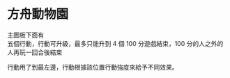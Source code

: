 # 方舟動物園
主圖板下面有  
五個行動，行動可升級，最多只能升到 4 個
100 分遊戲結束，100 分的人之外的人再玩一回合後結束

行動用了到最左邊，行動根據該位置行動強度來給予不同效果。  